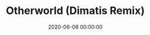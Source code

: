 ---
layout: fanlink

title: Otherworld (Dimatis Remix)
artists: Killigrew
link: otherworld-remix
date: 2020-06-08 00:00:00
sc:
    - killigrewchillstep

image: https://dimatis.yizack.com/images/otherworld-remix.jpg

spotify: https://open.spotify.com/track/6TeIFOimKiK9qLSgrWkrNa
soundcloud: https://soundcloud.com/dimatis/killigrew-otherworld-dimatis-remix
youtube: https://youtu.be/cqjYqMi87_E
itunes: https://music.apple.com/us/album/otherworld-dimatis-remix/1517724651?i=1517724656&app=itunes
apple: https://music.apple.com/us/album/otherworld-dimatis-remix/1517724651?i=1517724656&app=music
bandcamp: 
deezer: https://www.deezer.com/us/track/989123192
tidal: https://tidal.com/browse/track/144558495

download: true

dark: false
---